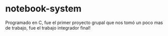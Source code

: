 # notebook-system
Programado en C, fue el primer proyecto grupal que nos tomó un poco mas de trabajo, fue el trabajo integrador final!
